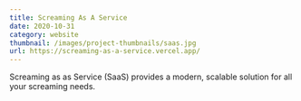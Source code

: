 ```yaml
---
title: Screaming As A Service
date: 2020-10-31
category: website
thumbnail: /images/project-thumbnails/saas.jpg
url: https://screaming-as-a-service.vercel.app/
---
```


Screaming as as Service (SaaS) provides a modern, scalable solution for all your screaming needs.